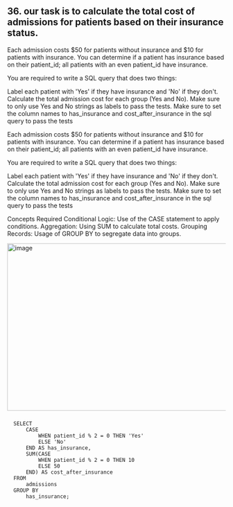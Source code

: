 ## 36. our task is to calculate the total cost of admissions for patients based on their insurance status.

Each admission costs $50 for patients without insurance and $10 for patients with insurance. You can determine if a patient has insurance based on their patient_id; all patients with an even patient_id have insurance.

You are required to write a SQL query that does two things:

Label each patient with 'Yes' if they have insurance and 'No' if they don't.
Calculate the total admission cost for each group (Yes and No). Make sure to only use Yes and No strings as labels to pass the tests.
Make sure to set the column names to has_insurance and cost_after_insurance in the sql query to pass the tests

Each admission costs $50 for patients without insurance and $10 for patients with insurance. You can determine if a patient has insurance based on their patient_id; all patients with an even patient_id have insurance.

You are required to write a SQL query that does two things:

Label each patient with 'Yes' if they have insurance and 'No' if they don't.
Calculate the total admission cost for each group (Yes and No). Make sure to only use Yes and No strings as labels to pass the tests.
Make sure to set the column names to has_insurance and cost_after_insurance in the sql query to pass the tests

Concepts Required
Conditional Logic: Use of the CASE statement to apply conditions.
Aggregation: Using SUM to calculate total costs.
Grouping Records: Usage of GROUP BY to segregate data into groups.

<img width="624" height="386" alt="image" src="https://github.com/user-attachments/assets/2e1cb8e7-175b-4186-9c08-0e9f7da0261c" />

###
      SELECT
          CASE
              WHEN patient_id % 2 = 0 THEN 'Yes'
              ELSE 'No'
          END AS has_insurance,
          SUM(CASE
              WHEN patient_id % 2 = 0 THEN 10
              ELSE 50
          END) AS cost_after_insurance
      FROM
          admissions
      GROUP BY
          has_insurance;
###
